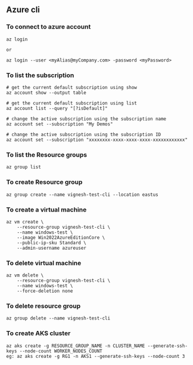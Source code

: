 ## Azure cli
### To connect to azure account
```
az login

or

az login --user <myAlias@myCompany.com> -password <myPassword>
```

### To list the subscription
```
# get the current default subscription using show
az account show --output table

# get the current default subscription using list
az account list --query "[?isDefault]"

# change the active subscription using the subscription name
az account set --subscription "My Demos"

# change the active subscription using the subscription ID
az account set --subscription "xxxxxxxx-xxxx-xxxx-xxxx-xxxxxxxxxxxx"
```

### To list the Resource groups
```
az group list
```

### To create Resource group
```
az group create --name vignesh-test-cli --location eastus
```

### To create a virtual machine
```
az vm create \
    --resource-group vignesh-test-cli \
    --name windows-test \
    --image Win2022AzureEditionCore \
    --public-ip-sku Standard \
    --admin-username azureuser
```

### To delete virtual machine
```
az vm delete \
    --resource-group vignesh-test-cli \
    --name windows-test \
    --force-deletion none
```

### To delete resource group
```
az group delete --name vignesh-test-cli
```

### To create AKS cluster
```
az aks create -g RESOURCE_GROUP_NAME -n CLUSTER_NAME --generate-ssh-keys --node-count WORKER_NODES_COUNT
eg: az aks create -g RG1 -n AKS1 --generate-ssh-keys --node-count 3
```